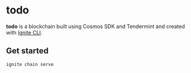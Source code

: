 # todo
**todo** is a blockchain built using Cosmos SDK and Tendermint and created with [Ignite CLI](https://ignite.com/cli).

## Get started

```
ignite chain serve
```
